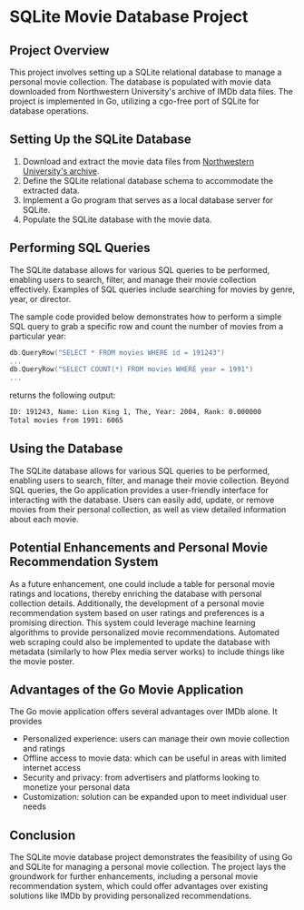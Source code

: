 # SQLite Movie Database Project

## Project Overview

This project involves setting up a SQLite relational database to manage a personal movie collection. The database is populated with movie data downloaded from Northwestern University's archive of IMDb data files. The project is implemented in Go, utilizing a cgo-free port of SQLite for database operations.

## Setting Up the SQLite Database

1. Download and extract the movie data files from [Northwestern University's archive](https://arch.library.northwestern.edu/concern/datasets/3484zh40n?locale=en).
2. Define the SQLite relational database schema to accommodate the extracted data.
3. Implement a Go program that serves as a local database server for SQLite.
4. Populate the SQLite database with the movie data.

## Performing SQL Queries

The SQLite database allows for various SQL queries to be performed, enabling users to search, filter, and manage their movie collection effectively. Examples of SQL queries include searching for movies by genre, year, or director.

The sample code provided below demonstrates how to perform a simple SQL query to grab a specific row and count the number of movies from a particular year:

```go
db.QueryRow("SELECT * FROM movies WHERE id = 191243")
...
db.QueryRow("SELECT COUNT(*) FROM movies WHERE year = 1991")
...
```

returns the following output:
```bash
ID: 191243, Name: Lion King 1, The, Year: 2004, Rank: 0.000000
Total movies from 1991: 6065
```

## Using the Database

The SQLite database allows for various SQL queries to be performed, enabling users to search, filter, and manage their movie collection. Beyond SQL queries, the Go application provides a user-friendly interface for interacting with the database. Users can easily add, update, or remove movies from their personal collection, as well as view detailed information about each movie.

## Potential Enhancements and Personal Movie Recommendation System

As a future enhancement, one could include a table for personal movie ratings and locations, thereby enriching the database with personal collection details. Additionally, the development of a personal movie recommendation system based on user ratings and preferences is a promising direction. This system could leverage machine learning algorithms to provide personalized movie recommendations. Automated web scraping could also be implemented to update the database with metadata (similarly to how Plex media server works) to include things like the movie poster.

## Advantages of the Go Movie Application

The Go movie application offers several advantages over IMDb alone. It provides
- Personalized experience: users can manage their own movie collection and ratings
- Offline access to movie data: which can be useful in areas with limited internet access
- Security and privacy: from advertisers and platforms looking to monetize your personal data
- Customization: solution can be expanded upon to meet individual user needs

## Conclusion

The SQLite movie database project demonstrates the feasibility of using Go and SQLite for managing a personal movie collection. The project lays the groundwork for further enhancements, including a personal movie recommendation system, which could offer advantages over existing solutions like IMDb by providing personalized recommendations.

